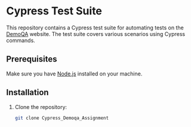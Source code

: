 # Cypress Test Suite

This repository contains a Cypress test suite for automating tests on the [DemoQA](https://demoqa.com) website. The test suite covers various scenarios using Cypress commands.

## Prerequisites

Make sure you have [Node.js](https://nodejs.org/) installed on your machine.

## Installation

1. Clone the repository:

   ```bash
   git clone Cypress_Demoqa_Assignment
   ```
